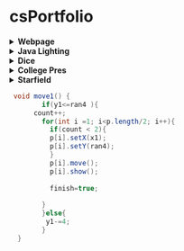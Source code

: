 # csPortfolio
<details><summary><strong> Webpage</strong></summary>
 
* WebPage [here](https://johnsonscj.github.io/TestWeb/climbPage/dogPage.html)
<p> THis is Sam</p>
</details>
<details><summary><strong> Java Lighting</strong></summary>
* Lightning Java [here](https://johnsonscj.github.io/lightning2/)
 </details>

<details><summary><strong> Dice</strong></summary>
* Dice [here](https://johnsonscj.github.io/dice3/)
 
 </details>
 
 <details><summary><strong> College Pres</strong></summary>
* College Presentation [here ](https://docs.google.com/presentation/d/1HHA8QrvBxTzIS_Zrj4j_ggZQLk0quPHLBQY8wYFpZdA/edit?usp=sharing)
 </details>
 
  <details><summary><strong> Starfield</strong></summary>
* Star Field[ here ]( https://johnsonscj.github.io/starfield5/)
</details>


```Java
 void move1() {
        if(y1<=ran4 ){
      count++;
        for(int i =1; i<p.length/2; i++){
          if(count < 2){
          p[i].setX(x1);
          p[i].setY(ran4);
          }
          p[i].move();
          p[i].show();
          
          finish=true;
         
        }     
        }else{
         y1-=4;       
        }   
  }
```
```Java

```
